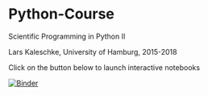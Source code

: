 # Python-Course

Scientific Programming in Python II

Lars Kaleschke, University of Hamburg, 2015-2018


Click on the button below to launch interactive notebooks

[![Binder](https://mybinder.org/badge.svg)](https://mybinder.org/v2/gh/LarsKaleschke/Python-Course/master)
